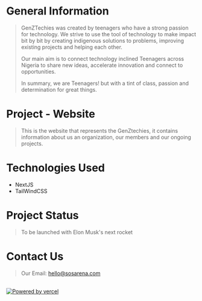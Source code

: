 # General Information

> GenZTechies was created by teenagers who have a strong passion for technology. We strive
> to use the tool of technology to make impact bit by bit by creating indigenous solutions
> to problems, improving existing projects and helping each other.
>
> Our main aim is to connect technology inclined Teenagers across Nigeria to
> share new ideas, accelerate innovation and connect to opportunities.
>
> In summary, we are Teenagers! but with a tint of class, passion and determination for
> great things.

# Project - Website

> This is the website that represents the GenZtechies, it contains information about us an
> organization, our members and our ongoing projects.

# Technologies Used

- NextJS
- TailWindCSS

# Project Status

> To be launched with Elon Musk's next rocket

# Contact Us

> Our Email: hello@sosarena.com

<br />
<a target="_blank" href="https://sosamson.com">
  <img src="https://sosamson.com/static/media/me.46fe38dcac1824f4760e.png" alt="Powered by vercel">
</a>
